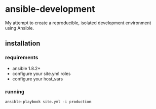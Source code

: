 # ansible-development

My attempt to create a reproducible, isolated development environment using
Ansible.

## installation

### requirements

  * ansible 1.8.2+
  * configure your site.yml roles
  * configure your host_vars

### running

`ansible-playbook site.yml -i production`
